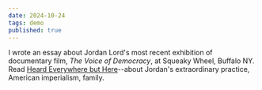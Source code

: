 ```yaml
---
date: 2024-10-24
tags: demo
published: true
---
```

I wrote an essay about Jordan Lord's most recent exhibition of documentary film, *The Voice of Democracy*, at Squeaky Wheel, Buffalo NY. Read [Heard Everywhere but Here](https://squeaky.org/amy-ching-yan-lam-heard-everywhere-but-here/)--about Jordan's extraordinary practice, American imperialism, family.

